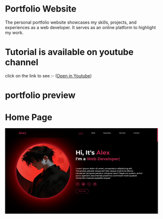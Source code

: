 # Portfolio Website

The personal portfolio website showcases my skills, projects, and experiences as a web developer. It serves as an online platform to highlight my work.

# Tutorial is available on youtube channel 
click on the link to see :- ([Open in Youtube](https://youtu.be/6J0IVkucb-M))

# portfolio preview

# Home Page
![screenshot](AlexHome.png)



